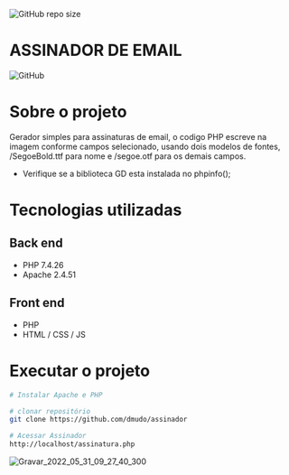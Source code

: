 ![GitHub repo size](https://img.shields.io/github/repo-size/dmudo/assinador)
# ASSINADOR DE EMAIL
![GitHub](https://img.shields.io/github/license/dmudo/assinador)

# Sobre o projeto
Gerador simples para assinaturas de email, o codigo PHP escreve na imagem conforme campos selecionado, usando dois modelos de fontes, /SegoeBold.ttf para nome e /segoe.otf para os demais campos.
 - Verifique se a biblioteca GD esta instalada no phpinfo(); 

# Tecnologias utilizadas
## Back end
 - PHP 7.4.26
 - Apache 2.4.51

## Front end
 - PHP
 - HTML / CSS / JS
 
# Executar o projeto
```bash
# Instalar Apache e PHP 

# clonar repositório
git clone https://github.com/dmudo/assinador

# Acessar Assinador
http://localhost/assinatura.php
```
![Gravar_2022_05_31_09_27_40_300](https://user-images.githubusercontent.com/12467009/171279639-544bfd43-e3da-40bd-85aa-d6276b75115c.gif)
